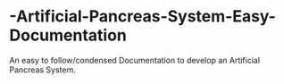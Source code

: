 # -Artificial-Pancreas-System-Easy-Documentation
An easy to follow/condensed Documentation to develop an Artificial Pancreas System. 
